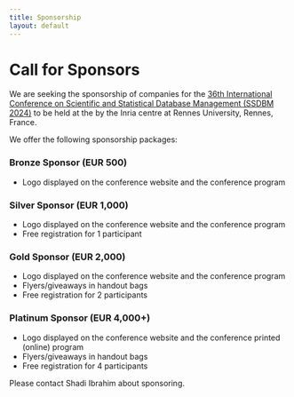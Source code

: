 ```yaml
---
title: Sponsorship
layout: default
---
```


# Call for Sponsors

We are seeking the sponsorship of companies for the 
[36th International Conference on Scientific and Statistical Database Management (SSDBM 2024)](https://ssdbm.org/2024/) 
to be held at the by the Inria centre at Rennes University, Rennes, France.

We offer the following sponsorship packages:

### Bronze Sponsor (EUR 500)

- Logo displayed on the conference website and the conference program

### Silver Sponsor (EUR 1,000)

- Logo displayed on the conference website and the conference program
- Free registration for 1 participant

### Gold Sponsor (EUR 2,000)

- Logo displayed on the conference website and the conference program
- Flyers/giveaways in handout bags
- Free registration for 2 participants

### Platinum Sponsor (EUR 4,000+)

- Logo displayed on the conference website and the conference printed (online) program
- Flyers/giveaways in handout bags
- Free registration for 4 participants

Please contact Shadi Ibrahim about sponsoring.
